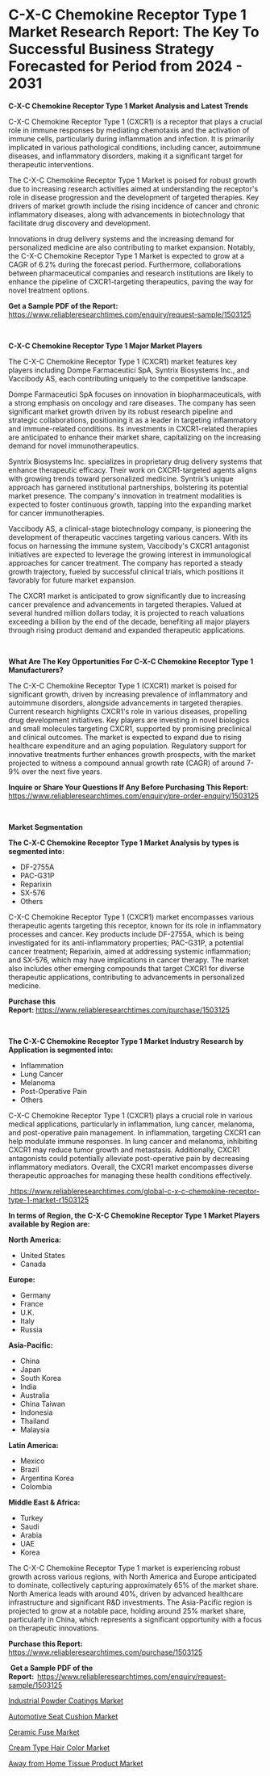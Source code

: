 <p><h1>C-X-C Chemokine Receptor Type 1 Market Research Report: The Key To Successful Business Strategy Forecasted for Period from 2024 - 2031</h1></p><p><strong>C-X-C Chemokine Receptor Type 1 Market Analysis and Latest Trends</strong></p>
<p><p>C-X-C Chemokine Receptor Type 1 (CXCR1) is a receptor that plays a crucial role in immune responses by mediating chemotaxis and the activation of immune cells, particularly during inflammation and infection. It is primarily implicated in various pathological conditions, including cancer, autoimmune diseases, and inflammatory disorders, making it a significant target for therapeutic interventions.</p><p>The C-X-C Chemokine Receptor Type 1 Market is poised for robust growth due to increasing research activities aimed at understanding the receptor's role in disease progression and the development of targeted therapies. Key drivers of market growth include the rising incidence of cancer and chronic inflammatory diseases, along with advancements in biotechnology that facilitate drug discovery and development.</p><p>Innovations in drug delivery systems and the increasing demand for personalized medicine are also contributing to market expansion. Notably, the C-X-C Chemokine Receptor Type 1 Market is expected to grow at a CAGR of 6.2% during the forecast period. Furthermore, collaborations between pharmaceutical companies and research institutions are likely to enhance the pipeline of CXCR1-targeting therapeutics, paving the way for novel treatment options.</p></p>
<p><strong>Get a Sample PDF of the Report:&nbsp;</strong> <a href="https://www.reliableresearchtimes.com/enquiry/request-sample/1503125?utm_campaign=1287&utm_medium=2&utm_source=Github&utm_content=ia&utm_term=27092024&utm_id=c-x-c-chemokine-receptor-type-1">https://www.reliableresearchtimes.com/enquiry/request-sample/1503125</a></p>
<p>&nbsp;</p>
<p><strong>C-X-C Chemokine Receptor Type 1 Major Market Players</strong></p>
<p><p>The C-X-C Chemokine Receptor Type 1 (CXCR1) market features key players including Dompe Farmaceutici SpA, Syntrix Biosystems Inc., and Vaccibody AS, each contributing uniquely to the competitive landscape.</p><p>Dompe Farmaceutici SpA focuses on innovation in biopharmaceuticals, with a strong emphasis on oncology and rare diseases. The company has seen significant market growth driven by its robust research pipeline and strategic collaborations, positioning it as a leader in targeting inflammatory and immune-related conditions. Its investments in CXCR1-related therapies are anticipated to enhance their market share, capitalizing on the increasing demand for novel immunotherapeutics.</p><p>Syntrix Biosystems Inc. specializes in proprietary drug delivery systems that enhance therapeutic efficacy. Their work on CXCR1-targeted agents aligns with growing trends toward personalized medicine. Syntrix’s unique approach has garnered institutional partnerships, bolstering its potential market presence. The company's innovation in treatment modalities is expected to foster continuous growth, tapping into the expanding market for cancer immunotherapies.</p><p>Vaccibody AS, a clinical-stage biotechnology company, is pioneering the development of therapeutic vaccines targeting various cancers. With its focus on harnessing the immune system, Vaccibody's CXCR1 antagonist initiatives are expected to leverage the growing interest in immunological approaches for cancer treatment. The company has reported a steady growth trajectory, fueled by successful clinical trials, which positions it favorably for future market expansion.</p><p>The CXCR1 market is anticipated to grow significantly due to increasing cancer prevalence and advancements in targeted therapies. Valued at several hundred million dollars today, it is projected to reach valuations exceeding a billion by the end of the decade, benefiting all major players through rising product demand and expanded therapeutic applications.</p></p>
<p>&nbsp;</p>
<p><strong>What Are The Key Opportunities For C-X-C Chemokine Receptor Type 1 Manufacturers?</strong></p>
<p><p>The C-X-C Chemokine Receptor Type 1 (CXCR1) market is poised for significant growth, driven by increasing prevalence of inflammatory and autoimmune disorders, alongside advancements in targeted therapies. Current research highlights CXCR1's role in various diseases, propelling drug development initiatives. Key players are investing in novel biologics and small molecules targeting CXCR1, supported by promising preclinical and clinical outcomes. The market is expected to expand due to rising healthcare expenditure and an aging population. Regulatory support for innovative treatments further enhances growth prospects, with the market projected to witness a compound annual growth rate (CAGR) of around 7-9% over the next five years.</p></p>
<p><strong>Inquire or Share Your Questions If Any Before Purchasing This Report:</strong> <a href="https://www.reliableresearchtimes.com/enquiry/pre-order-enquiry/1503125?utm_campaign=1287&utm_medium=2&utm_source=Github&utm_content=ia&utm_term=27092024&utm_id=c-x-c-chemokine-receptor-type-1">https://www.reliableresearchtimes.com/enquiry/pre-order-enquiry/1503125</a></p>
<p>&nbsp;</p>
<p><strong>Market Segmentation</strong></p>
<p><strong>The C-X-C Chemokine Receptor Type 1 Market Analysis by types is segmented into:</strong></p>
<p><ul><li>DF-2755A</li><li>PAC-G31P</li><li>Reparixin</li><li>SX-576</li><li>Others</li></ul></p>
<p><p>C-X-C Chemokine Receptor Type 1 (CXCR1) market encompasses various therapeutic agents targeting this receptor, known for its role in inflammatory processes and cancer. Key products include DF-2755A, which is being investigated for its anti-inflammatory properties; PAC-G31P, a potential cancer treatment; Reparixin, aimed at addressing systemic inflammation; and SX-576, which may have implications in cancer therapy. The market also includes other emerging compounds that target CXCR1 for diverse therapeutic applications, contributing to advancements in personalized medicine.</p></p>
<p><strong>Purchase this Report:&nbsp;</strong><a href="https://www.reliableresearchtimes.com/purchase/1503125?utm_campaign=1287&utm_medium=2&utm_source=Github&utm_content=ia&utm_term=27092024&utm_id=c-x-c-chemokine-receptor-type-1">https://www.reliableresearchtimes.com/purchase/1503125</a></p>
<p>&nbsp;</p>
<p><strong>The C-X-C Chemokine Receptor Type 1 Market Industry Research by Application is segmented into:</strong></p>
<p><ul><li>Inflammation</li><li>Lung Cancer</li><li>Melanoma</li><li>Post-Operative Pain</li><li>Others</li></ul></p>
<p><p>C-X-C Chemokine Receptor Type 1 (CXCR1) plays a crucial role in various medical applications, particularly in inflammation, lung cancer, melanoma, and post-operative pain management. In inflammation, targeting CXCR1 can help modulate immune responses. In lung cancer and melanoma, inhibiting CXCR1 may reduce tumor growth and metastasis. Additionally, CXCR1 antagonists could potentially alleviate post-operative pain by decreasing inflammatory mediators. Overall, the CXCR1 market encompasses diverse therapeutic approaches for managing these health conditions effectively.</p></p>
<p><a href="https://www.reliableresearchtimes.com/global-c-x-c-chemokine-receptor-type-1-market-r1503125?utm_campaign=1287&utm_medium=2&utm_source=Github&utm_content=ia&utm_term=27092024&utm_id=c-x-c-chemokine-receptor-type-1">&nbsp;https://www.reliableresearchtimes.com/global-c-x-c-chemokine-receptor-type-1-market-r1503125</a></p>
<p><strong>In terms of Region, the C-X-C Chemokine Receptor Type 1 Market Players available by Region are:</strong></p>
<p>
    <p> <strong> North America: </strong>
        <ul>
            <li>United States</li>
            <li>Canada</li>
        </ul>
        </p> 
    <p> <strong> Europe: </strong>
        <ul>
            <li>Germany</li>
            <li>France</li>
            <li>U.K.</li>
            <li>Italy</li>
            <li>Russia</li>
        </ul>
        </p> 
    <p> <strong> Asia-Pacific: </strong>
        <ul>
            <li>China</li>
            <li>Japan</li>
            <li>South Korea</li>
            <li>India</li>
            <li>Australia</li>
            <li>China Taiwan</li>
            <li>Indonesia</li>
            <li>Thailand</li>
            <li>Malaysia</li>
        </ul>
        </p> 
    <p> <strong> Latin America: </strong>
        <ul>
            <li>Mexico</li>
            <li>Brazil</li>
            <li>Argentina Korea</li>
            <li>Colombia</li>
        </ul>
        </p> 
    <p> <strong> Middle East & Africa: </strong>
        <ul>
            <li>Turkey</li>
            <li>Saudi</li>
            <li>Arabia</li>
            <li>UAE</li>
            <li>Korea</li>
        </ul>
    </p>
    </p>
<p><p>The C-X-C Chemokine Receptor Type 1 market is experiencing robust growth across various regions, with North America and Europe anticipated to dominate, collectively capturing approximately 65% of the market share. North America leads with around 40%, driven by advanced healthcare infrastructure and significant R&D investments. The Asia-Pacific region is projected to grow at a notable pace, holding around 25% market share, particularly in China, which represents a significant opportunity with a focus on therapeutic innovations.</p></p>
<p><strong>Purchase this Report: </strong><a href="https://www.reliableresearchtimes.com/purchase/1503125?utm_campaign=1287&utm_medium=2&utm_source=Github&utm_content=ia&utm_term=27092024&utm_id=c-x-c-chemokine-receptor-type-1">https://www.reliableresearchtimes.com/purchase/1503125</a></p>
<p>&nbsp;<strong>Get a Sample PDF of the Report:&nbsp;&nbsp;</strong><a href="https://www.reliableresearchtimes.com/enquiry/request-sample/1503125?utm_campaign=1287&utm_medium=2&utm_source=Github&utm_content=ia&utm_term=27092024&utm_id=c-x-c-chemokine-receptor-type-1">https://www.reliableresearchtimes.com/enquiry/request-sample/1503125</a></p>
<p><strong></strong></p>
<p><p><a href="https://www.linkedin.com/pulse/insights-industrial-powder-coatings-market-share-competitive-ron9c?utm_campaign=1287&utm_medium=2&utm_source=Github&utm_content=ia&utm_term=27092024&utm_id=c-x-c-chemokine-receptor-type-1">Industrial Powder Coatings Market</a></p><p><a href="https://www.linkedin.com/pulse/automotive-seat-cushion-market-segmentation-geographical-lchpf?utm_campaign=1287&utm_medium=2&utm_source=Github&utm_content=ia&utm_term=27092024&utm_id=c-x-c-chemokine-receptor-type-1">Automotive Seat Cushion Market</a></p><p><a href="https://www.linkedin.com/pulse/navigating-global-ceramic-fuse-market-from-trends-strategy-period-hpb9c?utm_campaign=1287&utm_medium=2&utm_source=Github&utm_content=ia&utm_term=27092024&utm_id=c-x-c-chemokine-receptor-type-1">Ceramic Fuse Market</a></p><p><a href="https://issuu.com/reportprime-2/docs/cream-type-hair-color-market-size-2_cd6ff78fd8959a?utm_campaign=1287&utm_medium=2&utm_source=Github&utm_content=ia&utm_term=27092024&utm_id=c-x-c-chemokine-receptor-type-1">Cream Type Hair Color Market</a></p><p><a href="https://issuu.com/reportprime-2/docs/away-from-home-tissue-product-marke_7e40bc7ffb4e9f?utm_campaign=1287&utm_medium=2&utm_source=Github&utm_content=ia&utm_term=27092024&utm_id=c-x-c-chemokine-receptor-type-1">Away from Home Tissue Product Market</a></p></p>